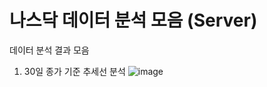 # 나스닥 데이터 분석 모음 (Server)
데이터 분석 결과 모음
1. 30일 종가 기준 추세선 분석
  ![image](https://user-images.githubusercontent.com/40500484/151662208-2a2b7512-5401-4350-a50b-c60f1c9b640e.png)
